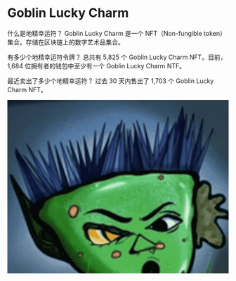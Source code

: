 # Goblin Lucky Charm

 什么是地精幸运符？
Goblin Lucky Charm 是一个 NFT（Non-fungible token）集合。存储在区块链上的数字艺术品集合。

 有多少个地精幸运符令牌？
总共有 5,825 个 Goblin Lucky Charm NFT。目前，1,684 位拥有者的钱包中至少有一个 Goblin Lucky Charm NTF。

最近卖出了多少个地精幸运符？
过去 30 天内售出了 1,703 个 Goblin Lucky Charm NFT。

![nft](15666_new.png)
